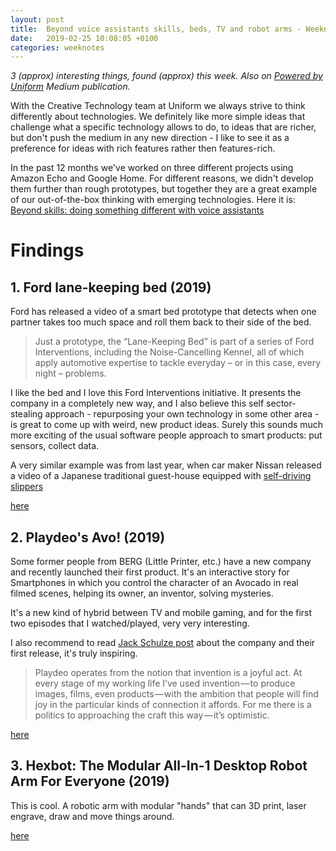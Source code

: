 ```yaml
---
layout: post
title:  Beyond voice assistants skills, beds, TV and robot arms - Weeknote 2019/7
date:   2019-02-25 10:08:05 +0100
categories: weeknotes
---
```


_3 (approx) interesting things, found (approx) this week. Also on [Powered by Uniform](https://medium.com/uniform-creative-technology/tagged/weeknotes) Medium publication._


With the Creative Technology team at Uniform we always strive to think differently about technologies. We definitely like more simple ideas that challenge what a specific technology allows to do, to ideas that are richer, but don't push the medium in any new direction - I like to see it as a preference for ideas with rich features rather then features-rich.

In the past 12 months we've worked on three different projects using Amazon Echo and Google Home. For different reasons, we didn't develop them further than rough prototypes, but together they are a great example of our out-of-the-box thinking with emerging technologies. Here it is: [Beyond skills: doing something different with voice assistants](https://medium.com/uniform-creative-technology/beyond-skills-doing-something-different-with-voice-assistants-f2446f9d2415)



# Findings
## 1. Ford lane-keeping bed (2019)

Ford has released a video of a smart bed prototype that detects when one partner takes too much space and roll them back to their side of the bed.

> Just a prototype, the “Lane-Keeping Bed” is part of a series of Ford Interventions, including the Noise-Cancelling Kennel, all of which apply automotive expertise to tackle everyday – or in this case, every night – problems.

I like the bed and I love this Ford Interventions initiative. It presents the company in a completely new way, and I also believe this self sector-stealing approach - repurposing your own technology in some other area - is great to come up with weird, new product ideas. Surely this sounds much more exciting of the usual software people approach to smart products: put sensors, collect data.

A very similar example was from last year, when car maker Nissan released a video of a Japanese traditional guest-house equipped with [self-driving slippers](https://www.dezeen.com/2018/02/02/nissans-self-driving-slippers-park-themselves-cars-technology/)


[here](https://fordeurope.blogspot.com/2019/02/fords-smart-bed-rolls-selfish-sleepers.html)


## 2. Playdeo's Avo! (2019)

Some former people from BERG (Little Printer, etc.) have a new company and recently launched their first product. It's an interactive story for Smartphones in which you control the character of an Avocado in real filmed scenes, helping its owner, an inventor, solving mysteries.

It's a new kind of hybrid between TV and mobile gaming, and for the first two episodes that I watched/played, very very interesting.

I also recommend to read [Jack Schulze post](https://medium.com/playdeo/introducing-playdeo-abf0bebbc53e) about the company and their first release, it's truly inspiring.

> Playdeo operates from the notion that invention is a joyful act. At every stage of my working life I’ve used invention — to produce images, films, even products — with the ambition that people will find joy in the particular kinds of connection it affords. For me there is a politics to approaching the craft this way — it’s optimistic.




[here](https://itunes.apple.com/app/avo/id1452511688)

##  3. Hexbot: The Modular All-In-1 Desktop Robot Arm For Everyone (2019)

This is cool. A robotic arm with modular "hands" that can 3D print, laser engrave, draw and move things around.

[here](https://www.kickstarter.com/projects/hexbot/hexbot-versatile-all-in-1-desktop-robot-arm-for-ev)
